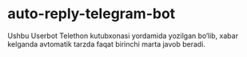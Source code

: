 # auto-reply-telegram-bot
Ushbu Userbot Telethon kutubxonasi yordamida yozilgan bo‘lib, xabar kelganda avtomatik tarzda faqat birinchi marta javob beradi.
